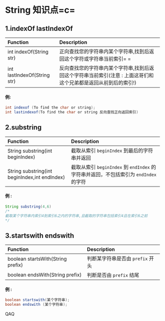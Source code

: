 String 知识点=c=
===

1.indexOf lastIndexOf
---

| Function | Description |
|:- |:- |
| int indexOf(String str) | 正向查找您的字符串内某个字符串,找到后返回这个字符或字符串当前索引= = |
| int lastIndexOf(String str) | 反向查找您的字符串内某个字符串,找到后返回这个字符串当前索引(注意 : 上面这哥们和这个兄弟都是返回从前到后的索引!)  |

#### 例:

```java
int indexof (To find the char or string);
int lastindexof(To find the char or string 反向查找正向返回索引)
```

2.substring
---

| Function | Description |
|:- |:- |
| String substring(int beginIndex) | 截取从索引 `beginIndex` 到最后的字符串并返回 |
| String substring(int beginIndex,int endIndex) | 截取从索引 `beginIndex` 到 `endIndex` 的字符串并返回，不包括索引为 `endIndex` 的字符 | 

#### 例 :
```java
String substring(4,6)
/*
截取某个字符串内索引4到索引6之内的字符串,且截取的字符串包括索引4且在索引6之前
*/
```

3.startswith endswith
---

| Function | Description |
|:- |:- |
| boolean startsWith(String prefix) | 判断某字符串是否由 `prefix` 开头 |
| boolean endsWith(String prefix) | 判断是否由 `prefix` 结尾 |

#### 例 : 
```java
boolean startswith(某个字符串);
boolean endswith (某个字符串);
```
QAQ